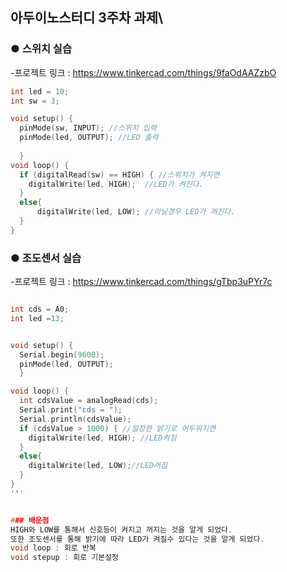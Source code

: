 ## 아두이노스터디 3주차 과제\

### ● 스위치 실습
-프로젝트 링크 : https://www.tinkercad.com/things/9faOdAAZzbO

```c
int led = 10;
int sw = 3;

void setup() {  
  pinMode(sw, INPUT); //스위치 입력
  pinMode(led, OUTPUT); //LED 출력
 
  }
void loop() {
  if (digitalRead(sw) == HIGH) { //스위치가 켜지면
    digitalWrite(led, HIGH);  //LED가 켜진다.
  }
  else{
      digitalWrite(led, LOW); //아닐경우 LED가 꺼진다.
  }
}
```

### ● 조도센서 실습
-프로젝트 링크 : https://www.tinkercad.com/things/gTbp3uPYr7c

```c

int cds = A0;
int led =13;


void setup() { 
  Serial.begin(9600);
  pinMode(led, OUTPUT);
  }

void loop() {
  int cdsValue = analogRead(cds);
  Serial.print("cds = ");
  Serial.println(cdsValue);
  if (cdsValue > 1000) { //일정한 밝기로 어두워지면
    digitalWrite(led, HIGH); //LED켜짐
  }
  else{
    digitalWrite(led, LOW);//LED꺼짐
  }
}
'''


### 배운점
HIGH와 LOW를 통해서 신호등이 켜지고 꺼지는 것을 알게 되었다. 
또한 조도센서를 통해 밝기에 따라 LED가 켜질수 있다는 것을 알게 되었다.
void loop : 회로 반복
void stepup : 회로 기본설정
